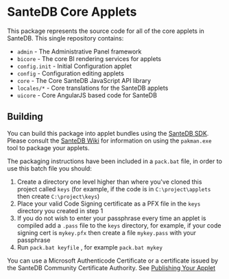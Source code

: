 # SanteDB Core Applets

This package represents the source code for all of the core applets in SanteDB. This single repository contains:

* `admin` - The Administrative Panel framework
* `bicore` - The core BI rendering services for applets
* `config.init` - Initial Configuration applet
* `config` - Configuration editing applets
* `core` - The Core SanteDB JavaScript API library
* `locales/*` - Core translations for the SanteDB applets
* `uicore` - Core AngularJS based code for SanteDB

## Building 

You can build this package into applet bundles using the [SanteDB SDK](https://github.com/santedb/santedb-sdk). Please consult the [SanteDB Wiki](https://help.santesuite.org/santedb/extending-santedb/applets/applet-sdk/packaging-applets) for information on using the `pakman.exe` tool to package your applets.

The packaging instructions have been included in a `pack.bat` file, in order to use this batch file you should:

1. Create a directory one level higher than where you've cloned this project called `keys` (for example, if the code is in `C:\project\applets` then create `C:\project\keys`)
2. Place your valid Code Signing certificate as a PFX file in the `keys` directory you created in step 1
3. If you do not wish to enter your passphrase every time an applet is compiled add a `.pass` file to the `keys` directory, for example, if your code signing cert is `mykey.pfx` then create a file `mykey.pass` with your passphrase
4. Run `pack.bat keyfile` , for example `pack.bat mykey`

You can use a Microsoft Authenticode Certificate or a certificate issued by the SanteDB Community Certificate Authority. See [Publishing Your Applet](https://help.santesuite.org/santedb/extending-santedb/applets/applet-sdk/packaging-applets#publishing-your-applet)
